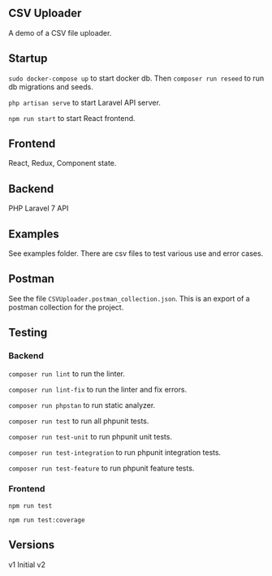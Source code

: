 ## CSV Uploader

A demo of a CSV file uploader.


## Startup

`sudo docker-compose up` to start docker db. Then `composer run reseed` to run db migrations and seeds.

`php artisan serve` to start Laravel API server.

`npm run start` to start React frontend.


## Frontend

React, Redux, Component state.


## Backend

PHP Laravel 7 API


## Examples

See examples folder. There are csv files to test various use and error cases.


## Postman

See the file `CSVUploader.postman_collection.json`. This is an export of a postman collection
for the project.

## Testing 

### Backend

`composer run lint` to run the linter.

`composer run lint-fix` to run the linter and fix errors.

`composer run phpstan` to run static analyzer.

`composer run test` to run all phpunit tests.

`composer run test-unit` to run phpunit unit tests.

`composer run test-integration` to run phpunit integration tests.

`composer run test-feature` to run phpunit feature tests.


### Frontend

`npm run test`

`npm run test:coverage`


## Versions

v1 Initial
v2
